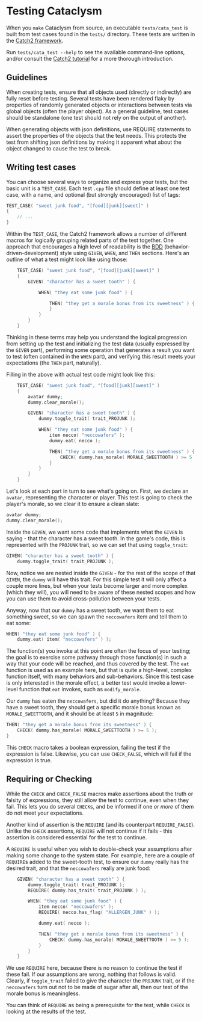 # Testing Cataclysm

When you `make` Cataclysm from source, an executable `tests/cata_test` is built from test cases
found in the `tests/` directory. These tests are written in the
[Catch2 framework](https://github.com/catchorg/Catch2).

Run `tests/cata_test --help` to see the available command-line options, and/or consult the
[Catch2 tutorial](https://github.com/catchorg/Catch2/blob/master/docs/tutorial.md) for a more
thorough introduction.

## Guidelines

When creating tests, ensure that all objects used (directly or indirectly) are fully reset before
testing. Several tests have been rendered flaky by properties of randomly generated objects or
interactions between tests via global objects (often the player object). As a general guideline,
test cases should be standalone (one test should not rely on the output of another).

When generating objects with json definitions, use REQUIRE statements to assert the properties of
the objects that the test needs. This protects the test from shifting json definitions by making it
apparent what about the object changed to cause the test to break.

## Writing test cases

You can choose several ways to organize and express your tests, but the basic unit is a `TEST_CASE`.
Each test `.cpp` file should define at least one test case, with a name, and optional (but strongly
encouraged) list of tags:

```cpp
TEST_CASE( "sweet junk food", "[food][junk][sweet]" )
{
    // ...
}
```

Within the `TEST_CASE`, the Catch2 framework allows a number of different macros for logically
grouping related parts of the test together. One approach that encourages a high level of
readability is the [BDD](https://en.wikipedia.org/wiki/Behavior-driven_development)
(behavior-driven-development) style using `GIVEN`, `WHEN`, and `THEN` sections. Here's an outline of
what a test might look like using those:

```cpp
    TEST_CASE( "sweet junk food", "[food][junk][sweet]" )
    {
        GIVEN( "character has a sweet tooth" ) {

            WHEN( "they eat some junk food" ) {

                THEN( "they get a morale bonus from its sweetness" ) {
                }
            }
        }
    }
```

Thinking in these terms may help you understand the logical progression from setting up the test and
initializing the test data (usually expressed by the `GIVEN` part), performing some operation that
generates a result you want to test (often contained in the `WHEN` part), and verifying this result
meets your expectations (the `THEN` part, naturally).

Filling in the above with actual test code might look like this:

```cpp
    TEST_CASE( "sweet junk food", "[food][junk][sweet]" )
    {
        avatar dummy;
        dummy.clear_morale();

        GIVEN( "character has a sweet tooth" ) {
            dummy.toggle_trait( trait_PROJUNK );

            WHEN( "they eat some junk food" ) {
                item necco( "neccowafers" );
                dummy.eat( necco );

                THEN( "they get a morale bonus from its sweetness" ) {
                    CHECK( dummy.has_morale( MORALE_SWEETTOOTH ) >= 5 );
                }
            }
        }
    }
```

Let's look at each part in turn to see what's going on. First, we declare an `avatar`, representing
the character or player. This test is going to check the player's morale, so we clear it to ensure a
clean slate:

```cpp
avatar dummy;
dummy.clear_morale();
```

Inside the `GIVEN`, we want some code that implements what the `GIVEN` is saying - that the
character has a sweet tooth. In the game's code, this is represented with the `PROJUNK` trait, so we
can set that using `toggle_trait`:

```cpp
GIVEN( "character has a sweet tooth" ) {
    dummy.toggle_trait( trait_PROJUNK );
```

Now, notice we are nested inside the `GIVEN` - for the rest of the scope of that `GIVEN`, the
`dummy` will have this trait. For this simple test it will only affect a couple more lines, but when
your tests become larger and more complex (which they will), you will need to be aware of these
nested scopes and how you can use them to avoid cross-pollution between your tests.

Anyway, now that our `dummy` has a sweet tooth, we want them to eat something sweet, so we can spawn
the `neccowafers` item and tell them to eat some:

```cpp
WHEN( "they eat some junk food" ) {
    dummy.eat( item( "neccowafers" ) );
```

The function(s) you invoke at this point are often the focus of your testing; the goal is to
exercise some pathway through those function(s) in such a way that your code will be reached, and
thus covered by the test. The `eat` function is used as an example here, but that is quite a
high-level, complex function itself, with many behaviors and sub-behaviors. Since this test case is
only interested in the morale effect, a better test would invoke a lower-level function that `eat`
invokes, such as `modify_morale`.

Our `dummy` has eaten the `neccowafers`, but did it do anything? Because they have a sweet tooth,
they should get a specific morale bonus known as `MORALE_SWEETTOOTH`, and it should be at least `5`
in magnitude:

```cpp
THEN( "they get a morale bonus from its sweetness" ) {
    CHECK( dummy.has_morale( MORALE_SWEETTOOTH ) >= 5 );
}
```

This `CHECK` macro takes a boolean expression, failing the test if the expression is false.
Likewise, you can use `CHECK_FALSE`, which will fail if the expression is true.

## Requiring or Checking

While the `CHECK` and `CHECK_FALSE` macros make assertions about the truth or falsity of
expressions, they still allow the test to continue, even when they fail. This lets you do several
`CHECK`s, and be informed if one _or more_ of them do not meet your expectations.

Another kind of assertion is the `REQUIRE` (and its counterpart `REQUIRE_FALSE`). Unlike the `CHECK`
assertions, `REQUIRE` will not continue if it fails - this assertion is considered essential for the
test to continue.

A `REQUIRE` is useful when you wish to double-check your assumptions after making some change to the
system state. For example, here are a couple of `REQUIRE`s added to the sweet-tooth test, to ensure
our `dummy` really has the desired trait, and that the `neccowafers` really are junk food:

```cpp
    GIVEN( "character has a sweet tooth" ) {
        dummy.toggle_trait( trait_PROJUNK );
        REQUIRE( dummy.has_trait( trait_PROJUNK ) );

        WHEN( "they eat some junk food" ) {
            item necco( "neccowafers" );
            REQUIRE( necco.has_flag( "ALLERGEN_JUNK" ) );

            dummy.eat( necco );

            THEN( "they get a morale bonus from its sweetness" ) {
                CHECK( dummy.has_morale( MORALE_SWEETTOOTH ) >= 5 );
            }
        }
    }
```

We use `REQUIRE` here, because there is no reason to continue the test if these fail. If our
assumptions are wrong, nothing that follows is valid. Clearly, if `toggle_trait` failed to give the
character the `PROJUNK` trait, or if the `neccowafers` turn out not to be made of sugar after all,
then our test of the morale bonus is meaningless.

You can think of `REQUIRE` as being a prerequisite for the test, while `CHECK` is looking at the
results of the test.
